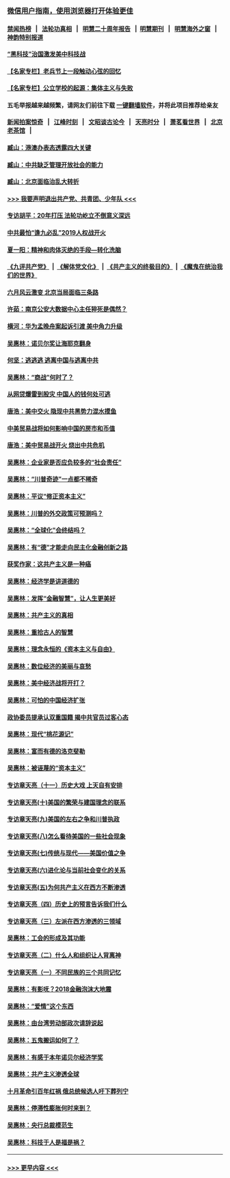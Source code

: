 ### [微信用户指南，使用浏览器打开体验更佳](https://github.com/gfw-breaker/banned-news1/blob/master/indexes/wechat-guide.md?t=0)
#### [禁闻热榜](热点新闻.md?t=0)  &nbsp;&nbsp;|&nbsp;&nbsp; [法轮功真相](https://github.com/gfw-breaker/truth/blob/master/README.md?t=0) &nbsp;&nbsp;|&nbsp;&nbsp; [明慧二十周年报告](https://github.com/gfw-breaker/mh-reports/blob/master/README.md?t=0) &nbsp;&nbsp;|&nbsp;&nbsp;[明慧期刊](https://github.com/gfw-breaker/mh-qikan) &nbsp;&nbsp;|&nbsp;&nbsp; [明慧海外之窗](https://github.com/gfw-breaker/mh-news/blob/master/README.md?t=0) &nbsp;&nbsp;|&nbsp;&nbsp; [神韵特别报道](https://github.com/gfw-breaker/mh-news/blob/master/shenyun.md?t=0)
#### [“黑科技”治国激发美中科技战](../pages/nsc423/n11638056.md?t=02060322) 
#### [【名家专栏】老兵节上一段触动心弦的回忆](../pages/nsc423/n11646016.md?t=02060322) 
#### [【名家专栏】公立学校的起源：集体主义与失败](../pages/nsc423/n11601833.md?t=02060322) 
#### 五毛举报越来越频繁，请网友们前往下载 [一键翻墙软件](https://github.com/gfw-breaker/ssr-accounts)，并将此项目推荐给亲友
#### [新闻拍案惊奇](https://github.com/gfw-breaker/banned-news1/blob/master/pages/link4.md) &nbsp;&nbsp;|&nbsp;&nbsp; [江峰时刻](https://github.com/gfw-breaker/banned-news1/blob/master/pages/link4.md) &nbsp;&nbsp;|&nbsp;&nbsp; [文昭谈古论今](https://github.com/gfw-breaker/banned-news1/blob/master/pages/link4.md) &nbsp;&nbsp;|&nbsp;&nbsp; [天亮时分](https://github.com/gfw-breaker/banned-news1/blob/master/pages/link4.md) &nbsp;&nbsp;|&nbsp;&nbsp; [萧茗看世界](https://github.com/gfw-breaker/banned-news1/blob/master/pages/link4.md) &nbsp;&nbsp;|&nbsp;&nbsp; [北京老茶馆](https://github.com/gfw-breaker/banned-news1/blob/master/pages/link4.md) &nbsp;&nbsp;|&nbsp;&nbsp; 
#### [臧山：港澳办表态透露四大关键](../pages/nsc423/n11421628.md?t=02060322) 
#### [臧山：中共缺乏管理开放社会的能力](../pages/nsc423/n11407457.md?t=02060322) 
#### [臧山：北京面临治乱大转折](../pages/nsc423/n11406895.md?t=02060322) 
#### [>>> 我要声明退出共产党、共青团、少年队 <<<](https://github.com/begood0513/goodnews/blob/master/quit/letter.md) 
#### [专访胡平：20年打压 法轮功屹立不倒意义深远](../pages/nsc423/n11398800.md?t=02060322) 
#### [中共最怕“逢九必乱”2019人权战开火](../pages/nsc423/n11385248.md?t=02060322) 
#### [夏一阳：精神和肉体灭绝的手段—转化洗脑](../pages/nsc423/n11368250.md?t=02060322) 
#### [《九评共产党》](https://github.com/begood0513/9ping.md/blob/master/README.md) &nbsp;|&nbsp; [《解体党文化》](../../../../jtdwh.md/blob/master/README.md)  &nbsp;|&nbsp; [《共产主义的终极目的》](../../../../gczydzjmd.md/blob/master/README.md) &nbsp;|&nbsp; [《魔鬼在统治我们的世界》](../../../../mgztzwmdsj.md/blob/master/README.md) 
#### [六月风云激变 北京当局面临三条路](../pages/nsc423/n11313668.md?t=02060322) 
#### [许茹：南京公安大数据中心主任猝死是偶然？](../pages/nsc423/n11064744.md?t=02060322) 
#### [横河：华为孟晚舟案起诉引渡 美中角力升级](../pages/nsc423/n11027230.md?t=02060322) 
#### [吴惠林：诺贝尔奖让海耶克翻身](../pages/nsc423/n10890049.md?t=02060322) 
#### [何坚：逃逃逃 逃离中国与逃离中共](../pages/nsc423/n10592891.md?t=02060322) 
#### [吴惠林：“商战”何时了？](../pages/nsc423/n10573558.md?t=02060322) 
#### [从网贷爆雷到股灾 中国人的钱何处可逃](../pages/nsc423/n10572800.md?t=02060322) 
#### [唐浩：美中交火 隐现中共黑势力混水摸鱼](../pages/nsc423/n10544040.md?t=02060322) 
#### [中美贸易战将如何影响中国的房市和币值](../pages/nsc423/n10543697.md?t=02060322) 
#### [唐浩：美中贸易战开火 烧出中共危机](../pages/nsc423/n10540126.md?t=02060322) 
#### [吴惠林：企业家是否应负较多的“社会责任”](../pages/nsc423/n10535022.md?t=02060322) 
#### [吴惠林：“川普奇迹”一点都不稀奇](../pages/nsc423/n10512808.md?t=02060322) 
#### [吴惠林：平议“修正资本主义”](../pages/nsc423/n10495724.md?t=02060322) 
#### [吴惠林：川普的外交政策可预测吗？](../pages/nsc423/n10462387.md?t=02060322) 
#### [吴惠林：“全球化”会终结吗？](../pages/nsc423/n10452838.md?t=02060322) 
#### [吴惠林：有“德”才能走向民主化金融创新之路](../pages/nsc423/n10432292.md?t=02060322) 
#### [获奖作家：这共产主义是一种癌](../pages/nsc423/n10431541.md?t=02060322) 
#### [吴惠林：经济学是讲道德的](../pages/nsc423/n10398014.md?t=02060322) 
#### [吴惠林：发挥“金融智慧”，让人生更美好](../pages/nsc423/n10375019.md?t=02060322) 
#### [吴惠林：共产主义的真相](../pages/nsc423/n10351394.md?t=02060322) 
#### [吴惠林：重拾古人的智慧](../pages/nsc423/n10337691.md?t=02060322) 
#### [吴惠林：理念永恒的《资本主义与自由》](../pages/nsc423/n10316274.md?t=02060322) 
#### [吴惠林：数位经济的美丽与哀愁](../pages/nsc423/n10292946.md?t=02060322) 
#### [吴惠林：美中经济战将开打？](../pages/nsc423/n10258825.md?t=02060322) 
#### [吴惠林：可怕的中国经济扩张](../pages/nsc423/n10219147.md?t=02060322) 
#### [政协委员提承认双重国籍 揭中共官员过客心态](../pages/nsc423/n10208809.md?t=02060322) 
#### [吴惠林：现代“桃花源记”](../pages/nsc423/n10185234.md?t=02060322) 
#### [吴惠林：富而有德的洛克斐勒](../pages/nsc423/n10142264.md?t=02060322) 
#### [吴惠林：被诬蔑的“资本主义”](../pages/nsc423/n10124816.md?t=02060322) 
#### [专访章天亮（十一）历史大戏 上天自有安排](../pages/nsc423/n10094905.md?t=02060322) 
#### [专访章天亮(十)美国的繁荣与建国理念的联系](../pages/nsc423/n10094899.md?t=02060322) 
#### [专访章天亮(九)美国的左右之争和川普执政](../pages/nsc423/n10094889.md?t=02060322) 
#### [专访章天亮(八)怎么看待美国的一些社会现象](../pages/nsc423/n10094857.md?t=02060322) 
#### [专访章天亮(七)传统与现代——美国价值之争](../pages/nsc423/n10093140.md?t=02060322) 
#### [专访章天亮(六)进化论与当前社会变化的关系](../pages/nsc423/n10092036.md?t=02060322) 
#### [专访章天亮(五)为何共产主义在西方不断渗透](../pages/nsc423/n10083620.md?t=02060322) 
#### [专访章天亮（四）历史上的预言告诉我们什么](../pages/nsc423/n10083606.md?t=02060322) 
#### [专访章天亮（三）左派在西方渗透的三领域](../pages/nsc423/n10081115.md?t=02060322) 
#### [吴惠林：工会的形成及其功能](../pages/nsc423/n10080633.md?t=02060322) 
#### [专访章天亮（二）什么人和组织让人背离神](../pages/nsc423/n10076637.md?t=02060322) 
#### [专访章天亮（一）不同民族的三个共同记忆](../pages/nsc423/n10074188.md?t=02060322) 
#### [吴惠林：有影呒？2018金融泡沫大地震](../pages/nsc423/n10040534.md?t=02060322) 
#### [吴惠林：“爱情”这个东西](../pages/nsc423/n10019423.md?t=02060322) 
#### [吴惠林：由台湾劳动部政次请辞说起](../pages/nsc423/n9979679.md?t=02060322) 
#### [吴惠林：五鬼搬运如何了？](../pages/nsc423/n9925338.md?t=02060322) 
#### [吴惠林：有感于本年诺贝尔经济学奖](../pages/nsc423/n9871883.md?t=02060322) 
#### [吴惠林：共产主义渗透全球](../pages/nsc423/n9812748.md?t=02060322) 
#### [十月革命引百年红祸 俄总统候选人吁下葬列宁](../pages/nsc423/n9810182.md?t=02060322) 
#### [吴惠林：停滞性膨胀何时来到？](../pages/nsc423/n9764136.md?t=02060322) 
#### [吴惠林：央行总裁模范生](../pages/nsc423/n9728134.md?t=02060322) 
#### [吴惠林：科技于人是福是祸？](../pages/nsc423/n9672982.md?t=02060322) 

----
#### [ >>> 更早内容 <<< ](../indexes/nsc423-earlier.md)
